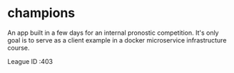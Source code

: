 # champions

An app built in a few days for an internal pronostic competition.
It's only goal is to serve as a client example in a docker microservice infrastructure course.

League ID :403


